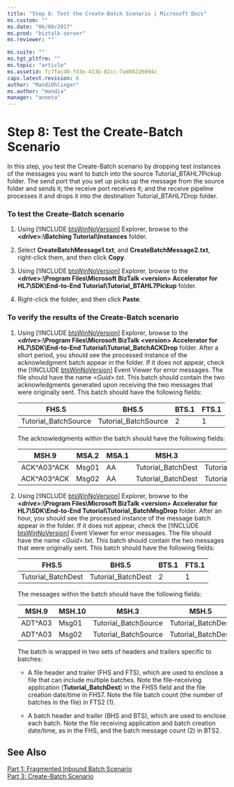 ```yaml
---
title: "Step 8: Test the Create-Batch Scenario | Microsoft Docs"
ms.custom: ""
ms.date: "06/08/2017"
ms.prod: "biztalk-server"
ms.reviewer: ""

ms.suite: ""
ms.tgt_pltfrm: ""
ms.topic: "article"
ms.assetid: fc7fac40-fd3e-413b-82cc-7ad08226094c
caps.latest.revision: 6
author: "MandiOhlinger"
ms.author: "mandia"
manager: "anneta"
---
```

# Step 8: Test the Create-Batch Scenario
In this step, you test the Create-Batch scenario by dropping test instances of the messages you want to batch into the source Tutorial_BTAHL7Pickup folder. The send port that you set up picks up the message from the source folder and sends it; the receive port receives it; and the receive pipeline processes it and drops it into the destination Tutorial_BTAHL7Drop folder.  

### To test the Create-Batch scenario  

1. Using [!INCLUDE [btsWinNoVersion](../../includes/btswinnoversion-md.md)] Explorer, browse to the <strong>\<<em>drive</em>\>:\Batching Tutorial\Instances</strong> folder.  

2. Select **CreateBatchMessage1.txt**, and **CreateBatchMessage2.txt**, right-click them, and then click **Copy**.  

3. Using [!INCLUDE [btsWinNoVersion](../../includes/btswinnoversion-md.md)] Explorer, browse to the <strong>\<<em>drive</em>\>:\Program Files\Microsoft BizTalk \<version\> Accelerator for HL7\SDK\End-to-End Tutorial\Tutorial_BTAHL7Pickup</strong> folder.  

4. Right-click the folder, and then click **Paste**.  

### To verify the results of the Create-Batch scenario  

1. Using [!INCLUDE [btsWinNoVersion](../../includes/btswinnoversion-md.md)] Explorer, browse to the <strong>\<<em>drive</em>\>:\Program Files\Microsoft BizTalk \<version\> Accelerator for HL7\SDK\End-to-End Tutorial\Tutorial_BatchACKDrop</strong> folder. After a short period, you should see the processed instance of the acknowledgment batch appear in the folder. If it does not appear, check the [!INCLUDE [btsWinNoVersion](../../includes/btswinnoversion-md.md)] Event Viewer for error messages. The file should have the name \<<em>Guid</em>\>.txt. This batch should contain the two acknowledgments generated upon receiving the two messages that were originally sent. This batch should have the following fields:  

   |FHS.5|BHS.5|BTS.1|FTS.1|  
   |-----------|-----------|-----------|-----------|  
   |Tutorial_BatchSource|Tutorial_BatchSource|2|1|  

    The acknowledgments within the batch should have the following fields:  


   |    MSH.9    | MSA.2 | MSA.1 |       MSH.3        |        MSH.5         |
   |-------------|-------|-------|--------------------|----------------------|
   | ACK^A03^ACK | Msg01 |  AA   | Tutorial_BatchDest | Tutorial_BatchSource |
   | ACK^A03^ACK | Msg02 |  AA   | Tutorial_BatchDest | Tutorial_BatchSource |


2. Using [!INCLUDE [btsWinNoVersion](../../includes/btswinnoversion-md.md)] Explorer, browse to the <strong>\<<em>drive</em>\>:\Program Files\Microsoft BizTalk \<version\> Accelerator for HL7\SDK\End-to-End Tutorial\Tutorial_BatchMsgDrop</strong> folder. After an hour, you should see the processed instance of the message batch appear in the folder. If it does not appear, check the [!INCLUDE [btsWinNoVersion](../../includes/btswinnoversion-md.md)] Event Viewer for error messages. The file should have the name \<<em>Guid</em>\>.txt. This batch should contain the two messages that were originally sent. This batch should have the following fields:  

   |FHS.5|BHS.5|BTS.1|FTS.1|  
   |-----------|-----------|-----------|-----------|  
   |Tutorial_BatchDest|Tutorial_BatchDest|2|1|  

    The messages within the batch should have the following fields:  

   |MSH.9|MSH.10|MSH.3|MSH.5|  
   |-----------|------------|-----------|-----------|  
   |ADT^A03|Msg01|Tutorial_BatchSource|Tutorial_BatchDest|  
   |ADT^A03|Msg02|Tutorial_BatchSource|Tutorial_BatchDest|  

    The batch is wrapped in two sets of headers and trailers specific to batches:  

   -   A file header and trailer (FHS and FTS), which are used to enclose a file that can include multiple batches. Note the file-receiving application (**Tutorial_BatchDest**) in the FHS5 field and the file creation date/time in FHS7. Note the file batch count (the number of batches in the file) in FTS2 (1).  

   -   A batch header and trailer (BHS and BTS), which are used to enclose each batch. Note the file receiving application and batch creation date/time, as in the FHS, and the batch message count (2) in BTS2.  

## See Also  
 [Part 1: Fragmented Inbound Batch Scenario](../../adapters-and-accelerators/accelerator-hl7/part-1-fragmented-inbound-batch-scenario.md)   
 [Part 3: Create-Batch Scenario](../../adapters-and-accelerators/accelerator-hl7/part-3-create-batch-scenario.md)
